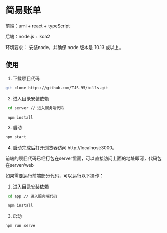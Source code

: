 # 简易账单

前端：umi + react + typeScript

后端：node.js + koa2

环境要求： 安装node，并确保 node 版本是 10.13 或以上。

## 使用

1. 下载项目代码

```bash
git clone https://github.com/TJS-95/bills.git
```

2. 进入目录安装依赖

```bash
 cd server // 进入服务端代码

 npm install
```

3. 启动

```bash
npm start
```

4. 启动完成后打开浏览器访问 http://localhost:3000。

前端的项目代码已经打包在server里面，可以直接访问上面的地址即可，代码包在server/web

如果需要运行前端部分代码，可以运行以下操作：

1. 进入目录安装依赖

```bash
 cd app // 进入服务端代码

 npm install
```

3. 启动

```bash
npm run serve
```





